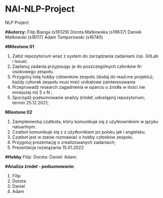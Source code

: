 # NAI-NLP-Project
NLP Project

**#Autorzy:**
Filip Bianga (s19329)
Dorota Matkowska (s19637)
Daniek Matkowski (s18117)
Adam Tomporowski (s16740)

**#Milestone 01**		
1. Załóż repozytorium wraz z system do zarządzania zadaniami (np. GitLab i Issue).							
2. Zaplanuj zadania przypisując je do poszczególnych członków N-osobowego zespołu.							
3. Przygotuj listę hobby człownków zespołu (dodaj do read.me projektu); każdy członek zespołu musi mieć unikatowe zainteresowania							
4. Przeprowadź research zagadnienia w oparciu o źródła w ilości nie mniejszej niż 5 x N ;							
5. Sporządź podsumowanie analizy źródeł; udostępnij repozytorium; termin 25.12.2021;

**Milestone 02**				
1. Zaimplementuj czatbota, który komunikuje się z użytkownikiem w języku natuarlnym.				
2. Czatbot komunikuje się z z użytkonikiem po polsku jak i angielsku.				
3. Czatbot jest w stanie rozmawiać o hobby członków zespołu.				
4. Przygotuj prezentację o zrealizowanych zadaniach; 				
5. Prezentacja rozwiązania 15.01.2022			


**#Hobby**
Filip: 
Dorota:
Daniel:
Adam:


**#Analiza źródeł - podsumowanie:**
1. Filip
2. Dorota
3. Daniel 
4. Adam
							



